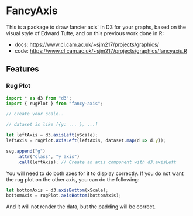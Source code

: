 # FancyAxis

This is a package to draw fancier axis' in D3 for your graphs, based on the visual style of Edward Tufte, and on this previous work done in R:
- docs: https://www.cl.cam.ac.uk/~sjm217/projects/graphics/
- code: https://www.cl.cam.ac.uk/~sjm217/projects/graphics/fancyaxis.R

## Features

### Rug Plot

```ts
import * as d3 from "d3";
import { rugPlot } from "fancy-axis";

// create your scale..

// dataset is like [{y: ... }, ...]

let leftAxis = d3.axisLeft(yScale);
leftAxis = rugPlot.axisLeft(leftAxis, dataset.map(d => d.y));

svg.append("g")
    .attr("class", "y axis")
    .call(leftAxis); // Create an axis component with d3.axisLeft
```

You will need to do both axes for it to display correctly. If you do not want the rug plot on the other axis, you can do the following:

```js
let bottomAxis = d3.axisBottom(xScale);
bottomAxis = rugPlot.axisBottom(bottomAxis);
```

And it will not render the data, but the padding will be correct.
